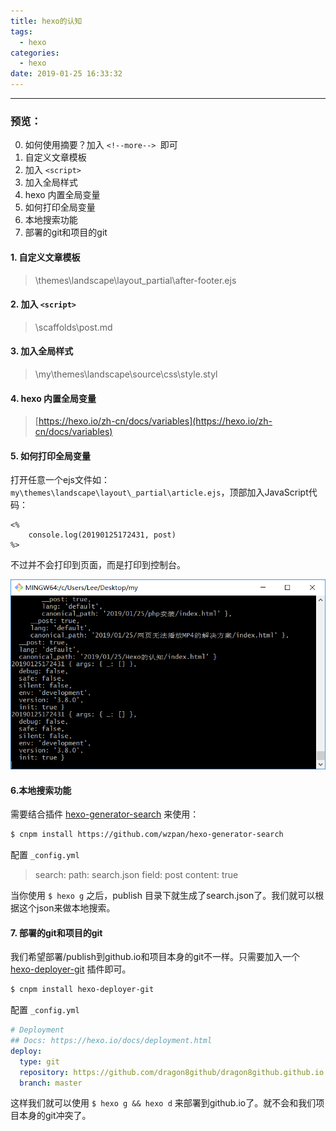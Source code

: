 ```yaml
---
title: hexo的认知
tags:
  - hexo
categories:
  - hexo
date: 2019-01-25 16:33:32
---
```


<hr>

### 预览：
0. 如何使用摘要？加入 `<!--more--> `即可
1. 自定义文章模板
2. 加入 `<script>`
3. 加入全局样式
4. hexo 内置全局变量
5. 如何打印全局变量
6. 本地搜索功能
7. 部署的git和项目的git

<!--more--> 

#### 1. 自定义文章模板
> \themes\landscape\layout\_partial\after-footer.ejs

#### 2. 加入 `<script>`
> \scaffolds\post.md

#### 3. 加入全局样式
> \my\themes\landscape\source\css\style.styl

#### 4. hexo 内置全局变量
> [https://hexo.io/zh-cn/docs/variables](https://hexo.io/zh-cn/docs/variables)

#### 5. 如何打印全局变量
打开任意一个ejs文件如：`my\themes\landscape\layout\_partial\article.ejs`，顶部加入JavaScript代码：
```ejs
<% 
	console.log(20190125172431, post) 
%>
```
不过并不会打印到页面，而是打印到控制台。

![console.log](hexo的认知/1.png)

#### 6.本地搜索功能

需要结合插件 [hexo-generator-search](https://github.com/wzpan/hexo-generator-search) 来使用：

```bash
$ cnpm install https://github.com/wzpan/hexo-generator-search
```
配置 `_config.yml`

> search:
>   path: search.json
>   field: post
>   content: true

当你使用 `$ hexo g` 之后，publish 目录下就生成了search.json了。我们就可以根据这个json来做本地搜索。

#### 7. 部署的git和项目的git

我们希望部署/publish到github.io和项目本身的git不一样。只需要加入一个 [hexo-deployer-git](https://github.com/hexojs/hexo-deployer-git) 插件即可。

```bash
$ cnpm install hexo-deployer-git
```

配置 `_config.yml`

```yml
# Deployment
## Docs: https://hexo.io/docs/deployment.html
deploy:
  type: git
  repository: https://github.com/dragon8github/dragon8github.github.io.git
  branch: master
```

这样我们就可以使用 `$ hexo g && hexo d` 来部署到github.io了。就不会和我们项目本身的git冲突了。